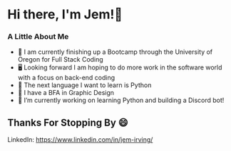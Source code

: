# Hi there, I'm Jem!👋

### A Little About Me
- 🔭 I am currently finishing up a Bootcamp through the University of Oregon for Full Stack Coding
- 🖥️ Looking forward I am hoping to do more work in the software world with a focus on back-end coding
- 🧠 The next language I want to learn is Python
- 🏫 I have a BFA in Graphic Design 
- 🔭 I’m currently working on learning Python and building a Discord bot!

## Thanks For Stopping By 😄
LinkedIn: https://www.linkedin.com/in/jem-irving/
<!--
**irvingjem/irvingjem** is a ✨ _special_ ✨ repository because its `README.md` (this file) appears on your GitHub profile.

Here are some ideas to get you started:

- 🔭 I’m currently working on ...
- 🌱 I’m currently learning ...
- 👯 I’m looking to collaborate on ...
- 🤔 I’m looking for help with ...
- 💬 Ask me about ...
- 📫 How to reach me: ...
- 😄 Pronouns: ...
- ⚡ Fun fact: ...
-->
